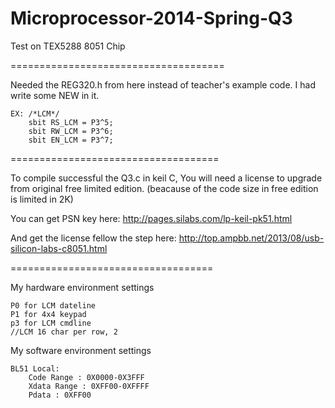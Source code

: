 Microprocessor-2014-Spring-Q3
=====================================
Test on TEX5288  8051 Chip

=====================================

Needed the REG320.h from here instead of teacher's example code.
I had write some NEW in it.

    EX: /*LCM*/
        sbit RS_LCM	= P3^5;
        sbit RW_LCM	= P3^6;
        sbit EN_LCM	= P3^7;

====================================

To compile successful the Q3.c in keil C,
You will need a license to upgrade from original free limited edition.
(beacause of the code size in free edition is limited in 2K)

You can get PSN key here:
    http://pages.silabs.com/lp-keil-pk51.html

And get the license fellow the step here:
    http://top.ampbb.net/2013/08/usb-silicon-labs-c8051.html

===================================

My hardware environment settings

    P0 for LCM dateline
    P1 for 4x4 keypad
    p3 for LCM cmdline
    //LCM 16 char per row, 2
    
My software environment settings

    BL51 Local:
        Code Range : 0X0000-0X3FFF
        Xdata Range : 0XFF00-0XFFFF
        Pdata : 0XFF00
